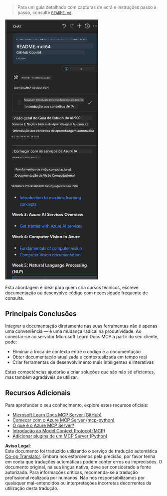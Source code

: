<!--
CO_OP_TRANSLATOR_METADATA:
{
  "original_hash": "4319d291c9d124ecafea52b3d04bfa0e",
  "translation_date": "2025-06-23T11:06:36+00:00",
  "source_file": "09-CaseStudy/docs-mcp/README.md",
  "language_code": "pt"
}
-->
> Para um guia detalhado com capturas de ecrã e instruções passo a passo, consulte [`README.md`](./solution/scenario3/README.md).

![Visão Geral do Cenário 3](../../../../translated_images/step4-prompt-chat.12187bb001605efc5077992b621f0fcd1df12023c5dce0464f8eb8f3d595218f.pt.png)

Esta abordagem é ideal para quem cria cursos técnicos, escreve documentação ou desenvolve código com necessidade frequente de consulta.

## Principais Conclusões

Integrar a documentação diretamente nas suas ferramentas não é apenas uma conveniência — é uma mudança radical na produtividade. Ao conectar-se ao servidor Microsoft Learn Docs MCP a partir do seu cliente, pode:

- Eliminar a troca de contexto entre o código e a documentação
- Obter documentação atualizada e contextualizada em tempo real
- Criar ferramentas de desenvolvimento mais inteligentes e interativas

Estas competências ajudarão a criar soluções que são não só eficientes, mas também agradáveis de utilizar.

## Recursos Adicionais

Para aprofundar o seu conhecimento, explore estes recursos oficiais:

- [Microsoft Learn Docs MCP Server (GitHub)](https://github.com/MicrosoftDocs/mcp)
- [Começar com o Azure MCP Server (mcp-python)](https://learn.microsoft.com/en-us/azure/developer/azure-mcp-server/get-started#create-the-python-app)
- [O que é o Azure MCP Server?](https://learn.microsoft.com/en-us/azure/developer/azure-mcp-server/)
- [Introdução ao Model Context Protocol (MCP)](https://modelcontextprotocol.io/introduction)
- [Adicionar plugins de um MCP Server (Python)](https://learn.microsoft.com/en-us/semantic-kernel/concepts/plugins/adding-mcp-plugins)

**Aviso Legal**:  
Este documento foi traduzido utilizando o serviço de tradução automática [Co-op Translator](https://github.com/Azure/co-op-translator). Embora nos esforcemos pela precisão, por favor tenha em conta que traduções automáticas podem conter erros ou imprecisões. O documento original, na sua língua nativa, deve ser considerado a fonte autorizada. Para informações críticas, recomenda-se a tradução profissional realizada por humanos. Não nos responsabilizamos por quaisquer mal-entendidos ou interpretações incorretas decorrentes da utilização desta tradução.